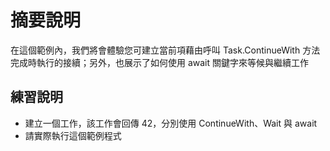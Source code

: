 # 摘要說明

在這個範例內，我們將會體驗您可建立當前項藉由呼叫 Task.ContinueWith 方法完成時執行的接續；另外，也展示了如何使用 await 關鍵字來等候與繼續工作

## 練習說明

* 建立一個工作，該工作會回傳 42，分別使用 ContinueWith、Wait 與 await
* 請實際執行這個範例程式

  